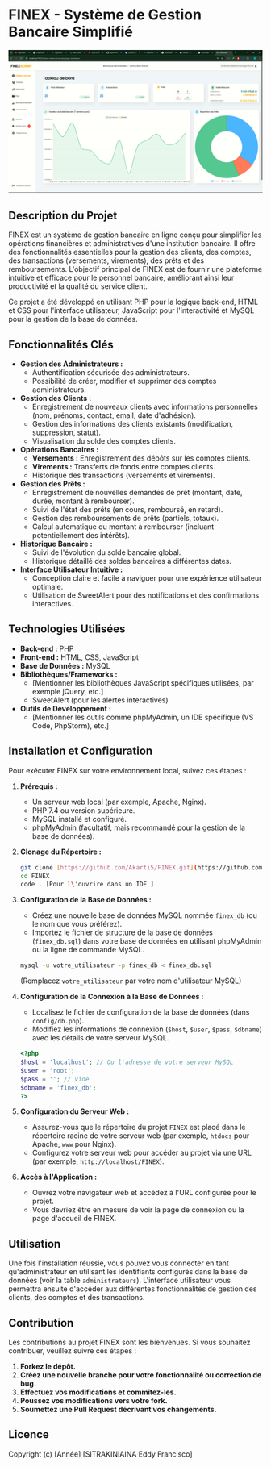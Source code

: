 # FINEX - Système de Gestion Bancaire Simplifié

![FINEX](./Finex.png)

## Description du Projet

FINEX est un système de gestion bancaire en ligne conçu pour simplifier les opérations financières et administratives d'une institution bancaire. Il offre des fonctionnalités essentielles pour la gestion des clients, des comptes, des transactions (versements, virements), des prêts et des remboursements. L'objectif principal de FINEX est de fournir une plateforme intuitive et efficace pour le personnel bancaire, améliorant ainsi leur productivité et la qualité du service client.

Ce projet a été développé en utilisant PHP pour la logique back-end, HTML et CSS pour l'interface utilisateur, JavaScript pour l'interactivité et MySQL pour la gestion de la base de données.

## Fonctionnalités Clés

* **Gestion des Administrateurs :**
    * Authentification sécurisée des administrateurs.
    * Possibilité de créer, modifier et supprimer des comptes administrateurs.
* **Gestion des Clients :**
    * Enregistrement de nouveaux clients avec informations personnelles (nom, prénoms, contact, email, date d'adhésion).
    * Gestion des informations des clients existants (modification, suppression, statut).
    * Visualisation du solde des comptes clients.
* **Opérations Bancaires :**
    * **Versements :** Enregistrement des dépôts sur les comptes clients.
    * **Virements :** Transferts de fonds entre comptes clients.
    * Historique des transactions (versements et virements).
* **Gestion des Prêts :**
    * Enregistrement de nouvelles demandes de prêt (montant, date, durée, montant à rembourser).
    * Suivi de l'état des prêts (en cours, remboursé, en retard).
    * Gestion des remboursements de prêts (partiels, totaux).
    * Calcul automatique du montant à rembourser (incluant potentiellement des intérêts).
* **Historique Bancaire :**
    * Suivi de l'évolution du solde bancaire global.
    * Historique détaillé des soldes bancaires à différentes dates.
* **Interface Utilisateur Intuitive :**
    * Conception claire et facile à naviguer pour une expérience utilisateur optimale.
    * Utilisation de SweetAlert pour des notifications et des confirmations interactives.

## Technologies Utilisées

* **Back-end :** PHP
* **Front-end :** HTML, CSS, JavaScript
* **Base de Données :** MySQL
* **Bibliothèques/Frameworks :**
    * [Mentionner les bibliothèques JavaScript spécifiques utilisées, par exemple jQuery, etc.]
    * SweetAlert (pour les alertes interactives)
* **Outils de Développement :**
    * [Mentionner les outils comme phpMyAdmin, un IDE spécifique (VS Code, PhpStorm), etc.]

## Installation et Configuration

Pour exécuter FINEX sur votre environnement local, suivez ces étapes :

1.  **Prérequis :**
    * Un serveur web local (par exemple, Apache, Nginx).
    * PHP 7.4 ou version supérieure.
    * MySQL installé et configuré.
    * phpMyAdmin (facultatif, mais recommandé pour la gestion de la base de données).

2.  **Clonage du Répertoire :**
    ```bash
    git clone [https://github.com/Akarti5/FINEX.git](https://github.com/Akarti5/FINEX.git)
    cd FINEX
    code . [Pour l\'ouvrire dans un IDE ]
    ```

3.  **Configuration de la Base de Données :**
    * Créez une nouvelle base de données MySQL nommée `finex_db` (ou le nom que vous préférez).
    * Importez le fichier de structure de la base de données (`finex_db.sql`) dans votre base de données en utilisant phpMyAdmin ou la ligne de commande MySQL.
    ```bash
    mysql -u votre_utilisateur -p finex_db < finex_db.sql
    ```
    (Remplacez `votre_utilisateur` par votre nom d'utilisateur MySQL)

4.  **Configuration de la Connexion à la Base de Données :**
    * Localisez le fichier de configuration de la base de données (dans `config/db.php`).
    * Modifiez les informations de connexion (`$host`, `$user`, `$pass`, `$dbname`) avec les détails de votre serveur MySQL.
    ```php
    <?php
    $host = 'localhost'; // Ou l'adresse de votre serveur MySQL
    $user = 'root';
    $pass = ''; // vide
    $dbname = 'finex_db';
    ?>
    ```

5.  **Configuration du Serveur Web :**
    * Assurez-vous que le répertoire du projet `FINEX` est placé dans le répertoire racine de votre serveur web (par exemple, `htdocs` pour Apache, `www` pour Nginx).
    * Configurez votre serveur web pour accéder au projet via une URL (par exemple, `http://localhost/FINEX`).

6.  **Accès à l'Application :**
    * Ouvrez votre navigateur web et accédez à l'URL configurée pour le projet.
    * Vous devriez être en mesure de voir la page de connexion ou la page d'accueil de FINEX.

## Utilisation

Une fois l'installation réussie, vous pouvez vous connecter en tant qu'administrateur en utilisant les identifiants configurés dans la base de données (voir la table `administrateurs`). L'interface utilisateur vous permettra ensuite d'accéder aux différentes fonctionnalités de gestion des clients, des comptes et des transactions.

## Contribution

Les contributions au projet FINEX sont les bienvenues. Si vous souhaitez contribuer, veuillez suivre ces étapes :

1.  **Forkez le dépôt.**
2.  **Créez une nouvelle branche pour votre fonctionnalité ou correction de bug.**
3.  **Effectuez vos modifications et commitez-les.**
4.  **Poussez vos modifications vers votre fork.**
5.  **Soumettez une Pull Request décrivant vos changements.**

## Licence

Copyright (c) [Année] [SITRAKINIAINA Eddy Francisco]